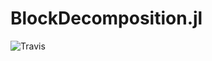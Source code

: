 # BlockDecomposition.jl

![Travis](https://travis-ci.org/atoptima/BlockDecomposition.jl.svg?branch=master)
